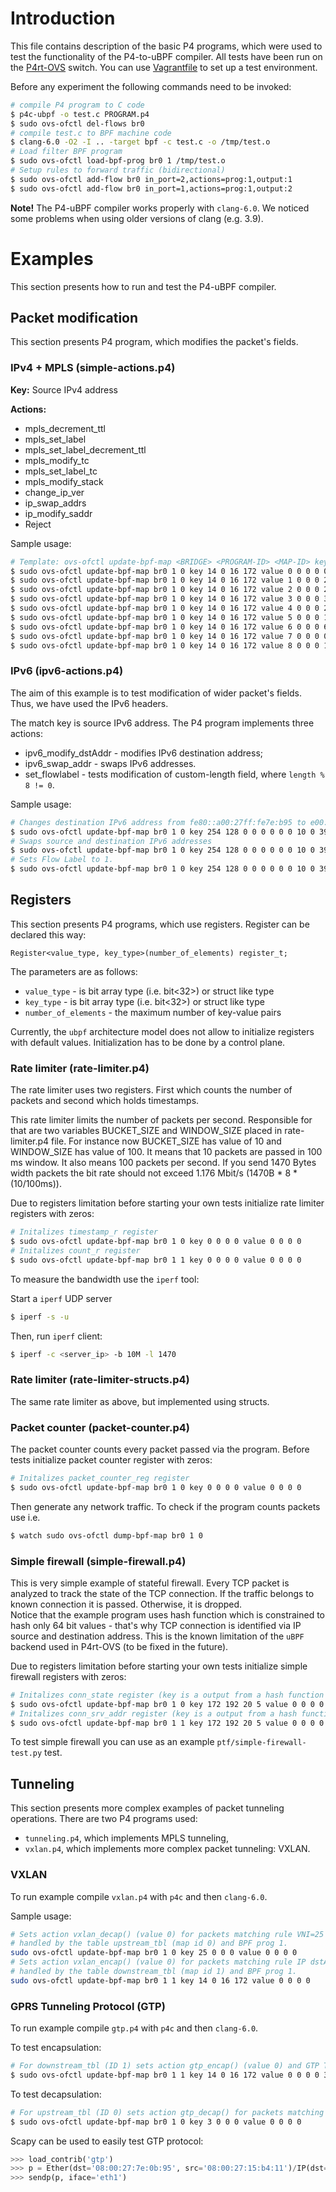 # Introduction

This file contains description of the basic P4 programs, which were used to test the functionality of the P4-to-uBPF compiler.
All tests have been run on the [P4rt-OVS](https://github.com/Orange-OpenSource/p4rt-ovs) switch.
You can use [Vagrantfile](../tests/environment/Vagrantfile) to set up a test environment.

Before any experiment the following commands need to be invoked:

```bash
# compile P4 program to C code
$ p4c-ubpf -o test.c PROGRAM.p4 
$ sudo ovs-ofctl del-flows br0
# compile test.c to BPF machine code
$ clang-6.0 -O2 -I .. -target bpf -c test.c -o /tmp/test.o
# Load filter BPF program
$ sudo ovs-ofctl load-bpf-prog br0 1 /tmp/test.o
# Setup rules to forward traffic (bidirectional)
$ sudo ovs-ofctl add-flow br0 in_port=2,actions=prog:1,output:1
$ sudo ovs-ofctl add-flow br0 in_port=1,actions=prog:1,output:2
```

**Note!** The P4-uBPF compiler works properly with `clang-6.0`. We noticed some problems when using older versions of clang (e.g. 3.9).

# Examples

This section presents how to run and test the P4-uBPF compiler. 

## Packet modification

This section presents P4 program, which modifies the packet's fields.

### IPv4 + MPLS (simple-actions.p4)

**Key:** Source IPv4 address

**Actions:**

* mpls_decrement_ttl
* mpls_set_label 
* mpls_set_label_decrement_ttl
* mpls_modify_tc
* mpls_set_label_tc
* mpls_modify_stack
* change_ip_ver
* ip_swap_addrs
* ip_modify_saddr 
* Reject

Sample usage:

```bash
# Template: ovs-ofctl update-bpf-map <BRIDGE> <PROGRAM-ID> <MAP-ID> key <KEY-DATA> value <VALUE-DATA>
$ sudo ovs-ofctl update-bpf-map br0 1 0 key 14 0 16 172 value 0 0 0 0 0 0 0 0 0 0 0 0 # decrements MPLS TTL
$ sudo ovs-ofctl update-bpf-map br0 1 0 key 14 0 16 172 value 1 0 0 0 24 0 0 0 0 0 0 0 # sets MPLS label to 24
$ sudo ovs-ofctl update-bpf-map br0 1 0 key 14 0 16 172 value 2 0 0 0 24 0 0 0 0 0 0 0 # sets MPLS label to 24 and decrements TTL
$ sudo ovs-ofctl update-bpf-map br0 1 0 key 14 0 16 172 value 3 0 0 0 3 0 0 0 0 0 0 0 # modifies MPLS TC (set value to 3)
$ sudo ovs-ofctl update-bpf-map br0 1 0 key 14 0 16 172 value 4 0 0 0 24 0 0 0 1 0 0 0 # sets MPLS label to 24 and TC to 1
$ sudo ovs-ofctl update-bpf-map br0 1 0 key 14 0 16 172 value 5 0 0 0 1 0 0 0 0 0 0 0 # modifies stack value of MPLS header
$ sudo ovs-ofctl update-bpf-map br0 1 0 key 14 0 16 172 value 6 0 0 0 6 0 0 0 0 0 0 0 # changes IP version to 6.
$ sudo ovs-ofctl update-bpf-map br0 1 0 key 14 0 16 172 value 7 0 0 0 0 0 0 0 0 0 0 0 # swaps IP addresses
$ sudo ovs-ofctl update-bpf-map br0 1 0 key 14 0 16 172 value 8 0 0 0 1 0 16 172 0 0 0 0 # sets source IP address to 172.16.0.1
```

### IPv6 (ipv6-actions.p4)

The aim of this example is to test modification of wider packet's fields. Thus, we have used the IPv6 headers.

The match key is source IPv6 address. The P4 program implements three actions:

* ipv6_modify_dstAddr - modifies IPv6 destination address;
* ipv6_swap_addr - swaps IPv6 addresses.
* set_flowlabel - tests modification of custom-length field, where `length % 8 != 0`.

Sample usage:
```bash
# Changes destination IPv6 address from fe80::a00:27ff:fe7e:b95 to e00::: (simple, random value)
$ sudo ovs-ofctl update-bpf-map br0 1 0 key 254 128 0 0 0 0 0 0 10 0 39 255 254 21 180 17 value 0 0 0 0 14 0 0 0 0 0 0 0 0 0 0 0 0 0 0 0
# Swaps source and destination IPv6 addresses
$ sudo ovs-ofctl update-bpf-map br0 1 0 key 254 128 0 0 0 0 0 0 10 0 39 255 254 21 180 17 value 1 0 0 0 0 0 0 0 0 0 0 0 0 0 0 0 0 0 0 0
# Sets Flow Label to 1.
$ sudo ovs-ofctl update-bpf-map br0 1 0 key 254 128 0 0 0 0 0 0 10 0 39 255 254 21 180 17 value 2 0 0 0 1 0 0 0 0 0 0 0 0 0 0 0 0 0 0 0
```

## Registers

This section presents P4 programs, which use registers. Register can be declared this way:
  
`Register<value_type, key_type>(number_of_elements) register_t;`  

The parameters are as follows:

- `value_type` - is bit array type (i.e. bit<32>) or struct like type  
- `key_type` - is bit array type (i.e. bit<32>) or struct like type  
- `number_of_elements` - the maximum number of key-value pairs

Currently, the `ubpf` architecture model does not allow to initialize registers with default values. 
Initialization has to be done by a control plane. 

### Rate limiter (rate-limiter.p4)

The rate limiter uses two registers. First which counts the number of packets and second which holds timestamps.

This rate limiter limits the number of packets per second. 
Responsible for that are two variables BUCKET_SIZE and WINDOW_SIZE placed in rate-limiter.p4 file. 
For instance now BUCKET_SIZE has value of 10 and WINDOW_SIZE has value of 100. 
It means that 10 packets are passed in 100 ms window. It also means 100 packets per second. 
If you send 1470 Bytes width packets the bit rate should not exceed 1.176 Mbit/s (1470B * 8 * (10/100ms)).

Due to registers limitation before starting your own tests initialize rate limiter registers with zeros:

```bash
# Initalizes timestamp_r register
$ sudo ovs-ofctl update-bpf-map br0 1 0 key 0 0 0 0 value 0 0 0 0
# Initalizes count_r register
$ sudo ovs-ofctl update-bpf-map br0 1 1 key 0 0 0 0 value 0 0 0 0
```

To measure the bandwidth use the `iperf` tool:  
  
Start a `iperf` UDP server

```bash
$ iperf -s -u
```

Then, run `iperf` client:

```bash
$ iperf -c <server_ip> -b 10M -l 1470
```

### Rate limiter (rate-limiter-structs.p4)

The same rate limiter as above, but implemented using structs.  

### Packet counter (packet-counter.p4)

The packet counter counts every packet passed via the program.
Before tests initialize packet counter register with zeros:  

```bash
# Initalizes packet_counter_reg register
$ sudo ovs-ofctl update-bpf-map br0 1 0 key 0 0 0 0 value 0 0 0 0
```

Then generate any network traffic. To check if the program counts packets use i.e.  

```bash
$ watch sudo ovs-ofctl dump-bpf-map br0 1 0
```

### Simple firewall (simple-firewall.p4)

This is very simple example of stateful firewall. Every TCP packet is analyzed to track the state of the TCP connection. 
If the traffic belongs to known connection it is passed. Otherwise, it is dropped.  
Notice that the example program uses hash function which is constrained to hash only 64 bit values - that's why TCP connection is identified via IP source and destination address. 
This is the known limitation of the `uBPF` backend used in P4rt-OVS (to be fixed in the future).
                        
Due to registers limitation before starting your own tests initialize simple firewall registers with zeros:

```bash
# Initalizes conn_state register (key is a output from a hash function for client(192.168.1.10) and server (192.168.1.1))
$ sudo ovs-ofctl update-bpf-map br0 1 0 key 172 192 20 5 value 0 0 0 0
# Initalizes conn_srv_addr register (key is a output from a hash function for client(192.168.1.10) and server (192.168.1.1))
$ sudo ovs-ofctl update-bpf-map br0 1 1 key 172 192 20 5 value 0 0 0 0
```  

To test simple firewall you can use as an example `ptf/simple-firewall-test.py` test.

## Tunneling

This section presents more complex examples of packet tunneling operations. There are two P4 programs used:

* `tunneling.p4`, which implements MPLS tunneling,
* `vxlan.p4`, which implements more complex packet tunneling: VXLAN.

### VXLAN

To run example compile `vxlan.p4` with `p4c` and then `clang-6.0`. 

Sample usage:

```bash
# Sets action vxlan_decap() (value 0) for packets matching rule VNI=25 (key 25) 
# handled by the table upstream_tbl (map id 0) and BPF prog 1.
sudo ovs-ofctl update-bpf-map br0 1 0 key 25 0 0 0 value 0 0 0 0
# Sets action vxlan_encap() (value 0) for packets matching rule IP dstAddr=172.16.0.14 (key 14 0 16 172) 
# handled by the table downstream_tbl (map id 1) and BPF prog 1.
sudo ovs-ofctl update-bpf-map br0 1 1 key 14 0 16 172 value 0 0 0 0
```

### GPRS Tunneling Protocol (GTP)

To run example compile `gtp.p4` with `p4c` and then `clang-6.0`. 

To test encapsulation:

```bash
# For downstream_tbl (ID 1) sets action gtp_encap() (value 0) and GTP TEID=3 for packets with destination IP address 172.16.0.14.
$ sudo ovs-ofctl update-bpf-map br0 1 1 key 14 0 16 172 value 0 0 0 0 3 0 0 0
```

To test decapsulation:

```bash
# For upstream_tbl (ID 0) sets action gtp_decap() for packets matching GTP TEID=3.
$ sudo ovs-ofctl update-bpf-map br0 1 0 key 3 0 0 0 value 0 0 0 0
```

Scapy can be used to easily test GTP protocol:

```python
>>> load_contrib('gtp')
>>> p = Ether(dst='08:00:27:7e:0b:95', src='08:00:27:15:b4:11')/IP(dst='172.16.0.14', src='172.16.0.12')/UDP(sport=2152,dport=2152)/GTPHeader(teid=3)/IP(dst='172.16.0.14', src='172.16.0.12')/ICMP()
>>> sendp(p, iface='eth1')
```